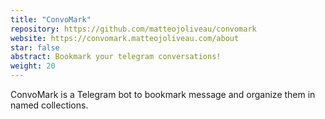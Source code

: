 ```yaml
---
title: "ConvoMark"
repository: https://github.com/matteojoliveau/convomark
website: https://convomark.matteojoliveau.com/about
star: false
abstract: Bookmark your telegram conversations!
weight: 20
---
```


ConvoMark is a Telegram bot to bookmark message and organize them in 
named collections.
